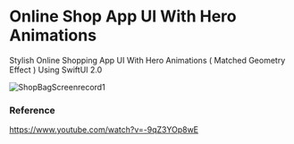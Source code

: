 # Online Shop App UI With Hero Animations

Stylish Online Shopping App UI With Hero Animations ( Matched Geometry Effect ) Using SwiftUI 2.0

![ShopBagScreenrecord1](https://user-images.githubusercontent.com/3436468/103897623-cd524b00-512e-11eb-963d-f4f5f7389ff1.gif)

### Reference

https://www.youtube.com/watch?v=-9qZ3YOp8wE
